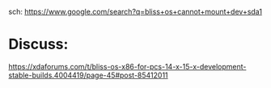 sch: https://www.google.com/search?q=bliss+os+cannot+mount+dev+sda1

# Discuss:
https://xdaforums.com/t/bliss-os-x86-for-pcs-14-x-15-x-development-stable-builds.4004419/page-45#post-85412011
